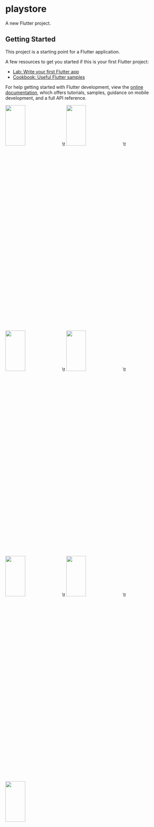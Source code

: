 # playstore

A new Flutter project.

## Getting Started

This project is a starting point for a Flutter application.

A few resources to get you started if this is your first Flutter project:

- [Lab: Write your first Flutter app](https://docs.flutter.dev/get-started/codelab)
- [Cookbook: Useful Flutter samples](https://docs.flutter.dev/cookbook)

For help getting started with Flutter development, view the
[online documentation](https://docs.flutter.dev/), which offers tutorials,
samples, guidance on mobile development, and a full API reference.
<p>
<img src ="https://user-images.githubusercontent.com/114208599/225962527-79976ee6-854a-44be-bf67-7e9c82fe765e.jpg"height =18% width = 35%>\t
<img src ="https://user-images.githubusercontent.com/114208599/225962823-5727d91f-528e-4e4c-aecd-ffaecc277f93.jpg"height =18% width = 35%>\t
<img src ="https://user-images.githubusercontent.com/114208599/225963146-db7967c3-c19e-475f-9018-7e932771d813.jpg"height =18% width = 35%>\t
<img src ="https://user-images.githubusercontent.com/114208599/225963355-20636ab7-283a-494b-94f8-f4e8c3115a09.jpg"height =18% width = 35%>\t
<img src ="https://user-images.githubusercontent.com/114208599/225963593-0bd0660c-6a9a-4dfb-9b2b-f2352665ba2a.jpg"height =18% width = 35%>\t
<img src ="https://user-images.githubusercontent.com/114208599/225964299-bd58ef26-bdf6-422a-867c-a93d59b2ffc7.jpg"height =18% width = 35%>\t
<img src ="https://user-images.githubusercontent.com/114208599/225964573-52d4dc68-711e-421e-a21d-0a6ee7a7cede.jpg"height =18% width = 35%>

</p>
